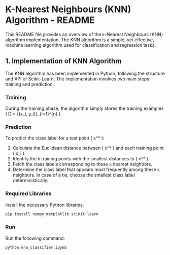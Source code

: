# K-Nearest Neighbours (KNN) Algorithm - README

This README file provides an overview of the `k`-Nearest Neighbours (KNN) algorithm implementation. The KNN algorithm is a simple, yet effective, machine learning algorithm used for classification and regression tasks.

## 1. Implementation of KNN Algorithm

The KNN algorithm has been implemented in Python, following the structure and API of Scikit-Learn. The implementation involves two main steps: training and prediction.

### Training

During the training phase, the algorithm simply stores the training examples \( D = \{(x_i, y_i)\}_{i=1}^{n} \).

### Prediction

To predict the class label for a test point \( x^* \):
1. Calculate the Euclidean distance between \( x^* \) and each training point \( x_i \).
2. Identify the `k` training points with the smallest distances to \( x^* \).
3. Fetch the class labels corresponding to these `k` nearest neighbors.
4. Determine the class label that appears most frequently among these `k` neighbors. In case of a tie, choose the smallest class label deterministically.

### Required Libraries

Install the necessary Python libraries:

```bash
pip install numpy matplotlib scikit-learn
```

### Run

Run the following command:

```bash
python knn_classifier.ipynb
```
